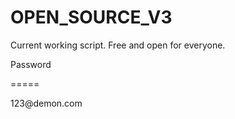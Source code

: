 # OPEN_SOURCE_V3
Current working script. Free and open for everyone.


<P>Password</p> ===== <p>123@demon.com</p>
